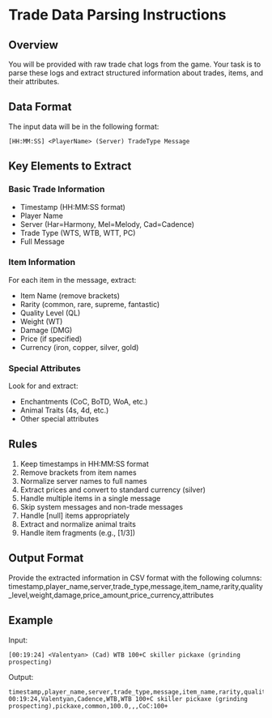 # Trade Data Parsing Instructions

## Overview
You will be provided with raw trade chat logs from the game. Your task is to parse these logs and extract structured information about trades, items, and their attributes.

## Data Format
The input data will be in the following format:
```
[HH:MM:SS] <PlayerName> (Server) TradeType Message
```

## Key Elements to Extract

### Basic Trade Information
- Timestamp (HH:MM:SS format)
- Player Name
- Server (Har=Harmony, Mel=Melody, Cad=Cadence)
- Trade Type (WTS, WTB, WTT, PC)
- Full Message

### Item Information
For each item in the message, extract:
- Item Name (remove brackets)
- Rarity (common, rare, supreme, fantastic)
- Quality Level (QL)
- Weight (WT)
- Damage (DMG)
- Price (if specified)
- Currency (iron, copper, silver, gold)

### Special Attributes
Look for and extract:
- Enchantments (CoC, BoTD, WoA, etc.)
- Animal Traits (4s, 4d, etc.)
- Other special attributes

## Rules
1. Keep timestamps in HH:MM:SS format
2. Remove brackets from item names
3. Normalize server names to full names
4. Extract prices and convert to standard currency (silver)
5. Handle multiple items in a single message
6. Skip system messages and non-trade messages
7. Handle [null] items appropriately
8. Extract and normalize animal traits
9. Handle item fragments (e.g., [1/3])

## Output Format
Provide the extracted information in CSV format with the following columns:
timestamp,player_name,server,trade_type,message,item_name,rarity,quality_level,weight,damage,price_amount,price_currency,attributes

## Example
Input:
```
[00:19:24] <Valentyan> (Cad) WTB 100+C skiller pickaxe (grinding prospecting)
```

Output:
```
timestamp,player_name,server,trade_type,message,item_name,rarity,quality_level,weight,damage,price_amount,price_currency,attributes
00:19:24,Valentyan,Cadence,WTB,WTB 100+C skiller pickaxe (grinding prospecting),pickaxe,common,100.0,,,CoC:100+
```
